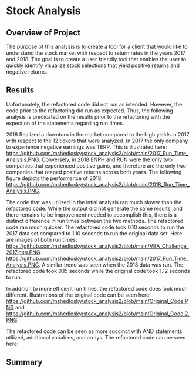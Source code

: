 # Stock Analysis
## Overview of Project
The purpose of this analysis is to create a tool for a client that would like to understand the stock market with respect to return rates in the years 2017 and 2018. The goal is to create a user friendly tool that enables the user to quickly identify visualize stock selections that yield positive returns and negative returns.

## Results
Unfortunately, the refactored code did not run as intended. However, the code prior to the refactoring did run as expected. Thus, the following analysis is predicated on the results prior to the refactoring with the expection of the statements regarding run times. 

2018 Realized a downturn in the market compared to the high yields in 2017 with respect to the 12 tickers that were analyzed. In 2017 the only company to experience negative earnings was TERP. This is illustrated here: https://github.com/mshedlosky/stock_analysis2/blob/main/2017_Run_Time_Analysis.PNG. Conversely, in 2018 ENPH and RUN were the only two companies that experienced positive gains, and therefore are the only two companies that reaped positive returns across both years. The following figure depicts the performance of 2018: https://github.com/mshedlosky/stock_analysis2/blob/main/2018_Run_Time_Analysis.PNG.

The code that was utilized in the intial analysis ran much slower than the refactored code. While the output did not generate the same results, and there remains to be improvement needed to accomplish this, there is a distinct difference in run times between the two methods. The refactored code ran much quicker. The refactored code took 0.10 seconds to run the 2017 data set compared to 1.10 seconds to run the original data set. Here are images of both run times: https://github.com/mshedlosky/stock_analysis2/blob/main/VBA_Challenge_2017.png.PNG. https://github.com/mshedlosky/stock_analysis2/blob/main/2017_Run_Time_Analysis.PNG. A similar trend was seen when the 2018 data was run. The refactored code took 0.15 seconds while the original code took 1.12 seconds to run. 

In addition to more efficient run times, the refactored code does look much different. Illustrations of the original code can be seen here: https://github.com/mshedlosky/stock_analysis2/blob/main/Original_Code.PNG and https://github.com/mshedlosky/stock_analysis2/blob/main/Original_Code.2.PNG.

The refactored code can be seen as more succinct with AND statements utilized, additional variables, and arrays. The refactored code can be seen here: 

## Summary


